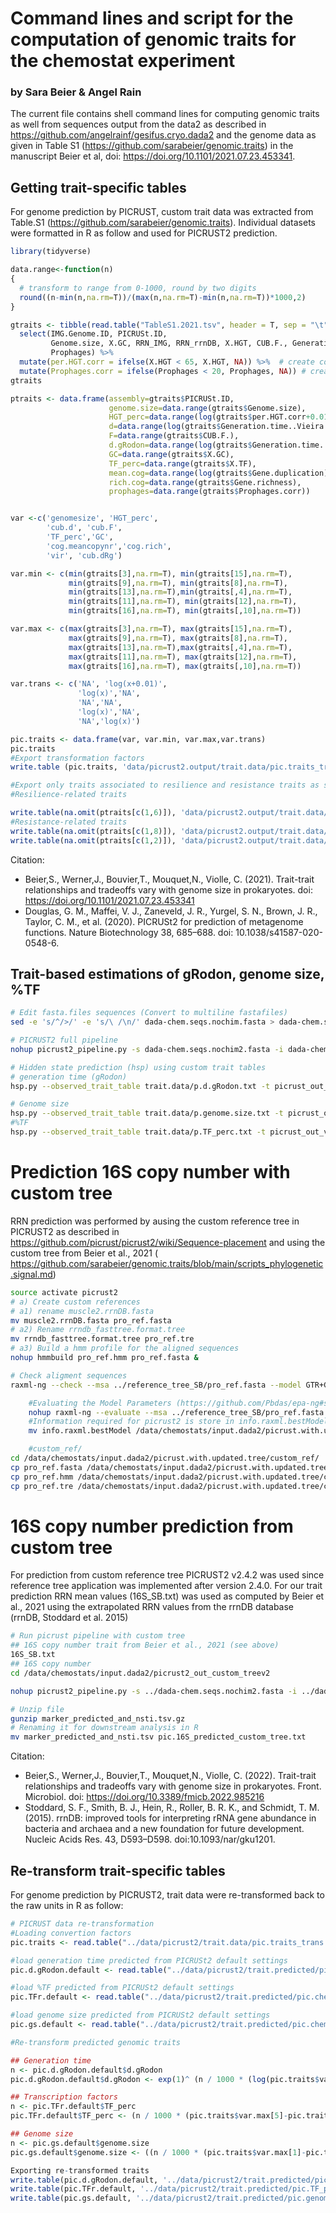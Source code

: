 # Command lines and script for the computation of genomic traits for the chemostat experiment

### by Sara Beier & Angel Rain

The current file contains shell command lines for computing genomic traits as well from sequences output from the data2 as described in https://github.com/angelrainf/gesifus.cryo.dada2 and the genome data as given in Table S1 (https://github.com/sarabeier/genomic.traits) in the manuscript Beier et al, doi: https://doi.org/10.1101/2021.07.23.453341.


## Getting trait-specific tables 
For genome prediction by PICRUST, custom trait data was extracted from Table.S1 (https://github.com/sarabeier/genomic.traits). Individual datasets were formatted in R as follow and used for PICRUST2 prediction.

```R
library(tidyverse)

data.range<-function(n)
{
  # transform to range from 0-1000, round by two digits
  round((n-min(n,na.rm=T))/(max(n,na.rm=T)-min(n,na.rm=T))*1000,2)
}

gtraits <- tibble(read.table("TableS1.2021.tsv", header = T, sep = "\t", fill = T)) %>%
  select(IMG.Genome.ID, PICRUSt.ID,
         Genome.size, X.GC, RRN_IMG, RRN_rrnDB, X.HGT, CUB.F., Generation.time..Vieira.Silva., Generation.time..gRodon., Gene.duplication, Gene.richness, X.TF,
         Prophages) %>% 
  mutate(per.HGT.corr = ifelse(X.HGT < 65, X.HGT, NA)) %>%  # create column with %HGT values larger 65% 
  mutate(Prophages.corr = ifelse(Prophages < 20, Prophages, NA)) # create column with Prophages >2 
gtraits

ptraits <- data.frame(assembly=gtraits$PICRUSt.ID,
                      genome.size=data.range(gtraits$Genome.size),
                      HGT_perc=data.range(log(gtraits$per.HGT.corr+0.01)),
                      d=data.range(log(gtraits$Generation.time..Vieira.Silva.)),
                      F=data.range(gtraits$CUB.F.),
                      d.gRodon=data.range(log(gtraits$Generation.time..gRodon.)),
                      GC=data.range(gtraits$X.GC),
                      TF_perc=data.range(gtraits$X.TF),
                      mean.cog=data.range(log(gtraits$Gene.duplication)),
                      rich.cog=data.range(gtraits$Gene.richness),
                      prophages=data.range(gtraits$Prophages.corr))


var <-c('genomesize', 'HGT_perc', 
        'cub.d', 'cub.F',
        'TF_perc','GC',
        'cog.meancopynr','cog.rich',
        'vir', 'cub.dRg')

var.min <- c(min(gtraits[3],na.rm=T), min(gtraits[15],na.rm=T),
             min(gtraits[9],na.rm=T), min(gtraits[8],na.rm=T),
             min(gtraits[13],na.rm=T),min(gtraits[,4],na.rm=T),
             min(gtraits[11],na.rm=T), min(gtraits[12],na.rm=T),
             min(gtraits[16],na.rm=T), min(gtraits[,10],na.rm=T))

var.max <- c(max(gtraits[3],na.rm=T), max(gtraits[15],na.rm=T), 
             max(gtraits[9],na.rm=T), max(gtraits[8],na.rm=T),
             max(gtraits[13],na.rm=T),max(gtraits[,4],na.rm=T),
             max(gtraits[11],na.rm=T), max(gtraits[12],na.rm=T), 
             max(gtraits[16],na.rm=T), max(gtraits[,10],na.rm=T))

var.trans <- c('NA', 'log(x+0.01)', 
               'log(x)','NA',
               'NA','NA',
               'log(x)','NA',
               'NA','log(x)')

pic.traits <- data.frame(var, var.min, var.max,var.trans)
pic.traits
#Export transformation factors
write.table (pic.traits, 'data/picrust2.output/trait.data/pic.traits_trans.tab', sep='\t', row.names=FALSE)

#Export only traits associated to resilience and resistance traits as single files for picrust
#Resilience-related traits

write.table(na.omit(ptraits[c(1,6)]), 'data/picrust2.output/trait.data/p.d.gRodon.txt', row.names=FALSE, sep ='\t',quote=FALSE)
#Resistance-related traits
write.table(na.omit(ptraits[c(1,8)]), 'data/picrust2.output/trait.data/p.TF_perc.txt', row.names=FALSE, sep ='\t',quote=FALSE)
write.table(na.omit(ptraits[c(1,2)]), 'data/picrust2.output/trait.data/p.genome.size.txt', row.names=FALSE, sep ='\t',quote=FALSE)

```
Citation:  
* Beier,S., Werner,J., Bouvier,T., Mouquet,N., Violle, C. (2021). Trait-trait relationships and tradeoffs vary with genome size in prokaryotes. doi: https://doi.org/10.1101/2021.07.23.453341
* Douglas, G. M., Maffei, V. J., Zaneveld, J. R., Yurgel, S. N., Brown, J. R., Taylor, C. M., et al. (2020). PICRUSt2 for prediction of metagenome functions. Nature Biotechnology 38, 685–688. doi: 10.1038/s41587-020-0548-6.


## Trait-based estimations of gRodon, genome size, %TF

```bash
# Edit fasta.files sequences (Convert to multiline fastafiles)
sed -e 's/^/>/' -e 's/\ /\n/' dada-chem.seqs.nochim.fasta > dada-chem.seqs.nochim2.fasta

# PICRUST2 full pipeline
nohup picrust2_pipeline.py -s dada-chem.seqs.nochim2.fasta -i dada-chem.rcounts.ASV.2.tab --no_pathways --min_samples 0 -o picrust2_out_full -p 15 &

# Hidden state prediction (hsp) using custom trait tables
# generation time (gRodon)
hsp.py --observed_trait_table trait.data/p.d.gRodon.txt -t picrust_out_v1/out.tre -o picrust.traits/pic.dgR_predicted -n -p 10 #new

# Genome size
hsp.py --observed_trait_table trait.data/p.genome.size.txt -t picrust_out_v1/out.tre -o picrust.traits/pic.genomesize_predicted -n -p 10 #new
#%TF
hsp.py --observed_trait_table trait.data/p.TF_perc.txt -t picrust_out_v1/out.tre -o picrust.traits/pic.TF_perc_predicted -n -p 10 #new
```

# Prediction 16S copy number with custom tree

RRN prediction was performed by ausing the custom reference tree in PICRUST2 as described in https://github.com/picrust/picrust2/wiki/Sequence-placement and using the custom tree from Beier et al., 2021 ( https://github.com/sarabeier/genomic.traits/blob/main/scripts_phylogenetic.signal.md)

```bash
source activate picrust2
# a) Create custom references
# a1) rename muscle2.rrnDB.fasta
mv muscle2.rrnDB.fasta pro_ref.fasta
# a2) Rename rrndb_fasttree.format.tree
mv rrndb_fasttree.format.tree pro_ref.tre
# a3) Build a hmm profile for the aligned sequences
nohup hmmbuild pro_ref.hmm pro_ref.fasta &

# Check aligment sequences
raxml-ng --check --msa ../reference_tree_SB/pro_ref.fasta --model GTR+G --prefix T1

    #Evaluating the Model Parameters (https://github.com/Pbdas/epa-ng#setting-the-model-parameters)
    nohup raxml-ng --evaluate --msa ../reference_tree_SB/pro_ref.fasta --tree ../reference_tree_SB/pro_ref.tre --prefix info --model GTR+G+F --threads 10 &
    #Information required for picrust2 is store in info.raxml.bestModel> to be renamed > xxx.model
    mv info.raxml.bestModel /data/chemostats/input.dada2/picrust.with.updated.tree/custom_ref/custom_ref.model

    #custom_ref/
cd /data/chemostats/input.dada2/picrust.with.updated.tree/custom_ref/
cp pro_ref.fasta /data/chemostats/input.dada2/picrust.with.updated.tree/custom_ref/custom_ref.fasta
cp pro_ref.hmm /data/chemostats/input.dada2/picrust.with.updated.tree/custom_ref/custom_ref.hmm
cp pro_ref.tre /data/chemostats/input.dada2/picrust.with.updated.tree/custom_ref/custom_ref.tre
```

# 16S copy number prediction from custom tree
For prediction from custom reference tree PICRUST2 v2.4.2 was used since reference tree application was implemented after version 2.4.0. For our trait prediction RRN mean values (16S_SB.txt) was used as computed by Beier et al., 2021 using the extrapolated RRN values from the rrnDB database (rrnDB, Stoddard et al. 2015)

```bash
# Run picrust pipeline with custom tree
## 16S copy number trait from Beier et al., 2021 (see above)
16S_SB.txt
## 16S copy number
cd /data/chemostats/input.dada2/picrust2_out_custom_treev2

nohup picrust2_pipeline.py -s ../dada-chem.seqs.nochim2.fasta -i ../dada-chem.rcounts.ASV.2.tab --min_samples 0 -o picrust2_out_custom_treev2 -p 10 --ref_dir ../picrust.with.updated.tree/custom_ref/ --marker_gene_table ../picrust.with.updated.tree/trait_tables/16S_SB.txt --no_pathways --skip_minpath --edge_exponent 0 &

# Unzip file
gunzip marker_predicted_and_nsti.tsv.gz
# Renaming it for downstream analysis in R
mv marker_predicted_and_nsti.tsv pic.16S_predicted_custom_tree.txt 
```
Citation:  
* Beier,S., Werner,J., Bouvier,T., Mouquet,N., Violle, C. (2022). Trait-trait relationships and tradeoffs vary with genome size in prokaryotes. Front. Microbiol. doi: https://doi.org/10.3389/fmicb.2022.985216
* Stoddard, S. F., Smith, B. J., Hein, R., Roller, B. R. K., and Schmidt, T. M. (2015). rrnDB: improved tools for interpreting rRNA gene abundance in bacteria and archaea and a new foundation for future development. Nucleic Acids Res. 43, D593–D598. doi:10.1093/nar/gku1201.


## Re-transform trait-specific tables 
For genome prediction by PICRUST2, trait data were re-transformed  back to the raw units in R as follow:

```R
# PICRUST data re-transformation
#Loading convertion factors
pic.traits <- read.table("../data/picrust2/trait.data/pic.traits_trans.tab", header=T, sep ='\t')

#load generation time predicted from PICRUSt2 default settings
pic.d.gRodon.default <- read.table("../data/picrust2/trait.predicted/pic.chemo10.dgR_predicted.txt", header=T)  

#load %TF predicted from PICRUSt2 default settings
pic.TFr.default <- read.table("../data/picrust2/trait.predicted/pic.chemo10.TF_perc_predicted.txt", header=T)

#load genome size predicted from PICRUSt2 default settings
pic.gs.default <- read.table("../data/picrust2/trait.predicted/pic.chemo10.genomesize_predicted.txt", header=T)

#Re-transform predicted genomic traits

## Generation time
n <- pic.d.gRodon.default$d.gRodon
pic.d.gRodon.default$d.gRodon <- exp(1)^ (n / 1000 * (log(pic.traits$var.max[10])-log(pic.traits$var.min[10])) + log(pic.traits$var.min[10])) #log(x) transformation

## Transcription factors
n <- pic.TFr.default$TF_perc
pic.TFr.default$TF_perc <- (n / 1000 * (pic.traits$var.max[5]-pic.traits$var.min[5])) + pic.traits$var.min[5] 

## Genome size
n <- pic.gs.default$genome.size
pic.gs.default$genome.size <- ((n / 1000 * (pic.traits$var.max[1]-pic.traits$var.min[1])) + pic.traits$var.min[1])/1000000 #divide by MiO to get results in Mbp

Exporting re-transformed traits
write.table(pic.d.gRodon.default, '../data/picrust2/trait.predicted/pic.d.gRodon.scaled.txt', row.names=FALSE, sep ='\t',quote=FALSE)
write.table(pic.TFr.default, '../data/picrust2/trait.predicted/pic.TF_perc.scaled.txt', row.names=FALSE, sep ='\t',quote=FALSE)
write.table(pic.gs.default, '../data/picrust2/trait.predicted/pic.genome.size.scaled.txt', row.names=FALSE, sep ='\t',quote=FALSE)
```

